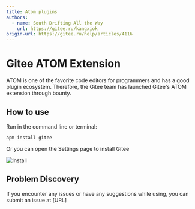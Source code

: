 ```yaml
---
title: Atom plugins
authors:
  - name: South Drifting All the Way
    url: https://gitee.ru/kangxiok
origin-url: https://gitee.ru/help/articles/4116
---
```


# Gitee ATOM Extension

ATOM is one of the favorite code editors for programmers and has a good plugin ecosystem. Therefore, the Gitee team has launched Gitee's ATOM extension through bounty.

## How to use

Run in the command line or terminal:

```shell
apm install gitee
```

Or you can open the Settings page to install Gitee

![Install](https://github.com/fcharlie/atom-gitee/raw/master/images/install.png)

## Problem Discovery

If you encounter any issues or have any suggestions while using, you can submit an issue at [URL]